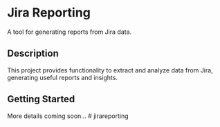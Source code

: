 # Jira Reporting

A tool for generating reports from Jira data.

## Description

This project provides functionality to extract and analyze data from Jira, generating useful reports and insights.

## Getting Started

More details coming soon... # jirareporting
